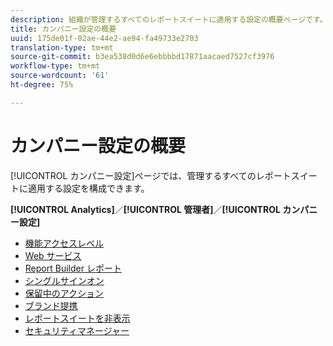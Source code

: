 ```yaml
---
description: 組織が管理するすべてのレポートスイートに適用する設定の概要ページです。
title: カンパニー設定の概要
uuid: 175de01f-02ae-44e2-ae94-fa49733e2703
translation-type: tm+mt
source-git-commit: b3ea538d0d6e6ebbbbd17871aacaed7527cf3976
workflow-type: tm+mt
source-wordcount: '61'
ht-degree: 75%

---
```



# カンパニー設定の概要

[!UICONTROL カンパニー設定]ページでは、管理するすべてのレポートスイートに適用する設定を構成できます。

**[!UICONTROL Analytics]**／**[!UICONTROL 管理者]**／**[!UICONTROL カンパニー設定]**

+ [機能アクセスレベル](feature-access-levels.md)
+ [Web サービス](web-services-admin.md)
+ [Report Builder レポート](report-builder-reports-admin.md)
+ [シングルサインオン](single-signon-admin.md)
+ [保留中のアクション](pending-actions-admin.md)
+ [ブランド提携](co-branding-admin.md)
+ [レポートスイートを非表示](c-hide-report-suites.md)
+ [セキュリティマネージャー](security-manager.md)

